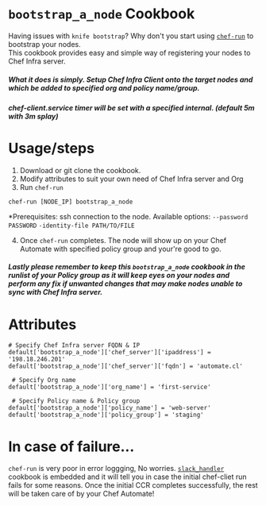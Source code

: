 # `bootstrap_a_node` Cookbook

 Having issues with `knife bootstrap`? Why don't you start using [`chef-run`](https://docs.chef.io/workstation/chef_run/) to bootstrap your nodes.  		
 This cookbook provides easy and simple way of registering your nodes to Chef Infra server.

##### What it does is simply. Setup Chef Infra Client onto the target nodes and which be added to specified org and policy name/group. 
##### chef-client.service timer will be set with a specified internal. (default 5m with 3m splay)

# Usage/steps
1. Download or git clone the cookbook.
2. Modify attributes to suit your own need of Chef Infra server and Org
3. Run `chef-run` 		

  ```
  chef-run [NODE_IP] bootstrap_a_node
  ``` 	

  *Prerequisites: ssh connection to the node. Available options: `--password PASSWORD` `-identity-file PATH/TO/FILE`

4. Once `chef-run` completes. The node will show up on your Chef Automate with specified policy group and your're good to go.  

##### Lastly please remember to keep this `bootstrap_a_node` cookbook in the runlist of your Policy group as it will keep eyes on your nodes and perform any fix if unwanted changes that may make nodes unable to sync with Chef Infra server. 
		
# Attributes		
		
 ```		
 # Specify Chef Infra server FQDN & IP		
 default['bootstrap_a_node']['chef_server']['ipaddress'] = '198.18.246.201'		
 default['bootstrap_a_node']['chef_server']['fqdn'] = 'automate.cl'		

  # Specify Org name		
 default['bootstrap_a_node']['org_name'] = 'first-service'		

  # Specify Policy name & Policy group		
 default['bootstrap_a_node']['policy_name'] = 'web-server'		
 default['bootstrap_a_node']['policy_group'] = 'staging'		
 ```

# In case of failure...

`chef-run` is very poor in error loggging, No worries. [`slack_handler`](https://supermarket.chef.io/cookbooks/slack_handler) cookbook is embedded and it will tell you in case the initial chef-cliet run fails for some reasons. Once the initial CCR completes successfully, the rest will be taken care of by your Chef Automate!
